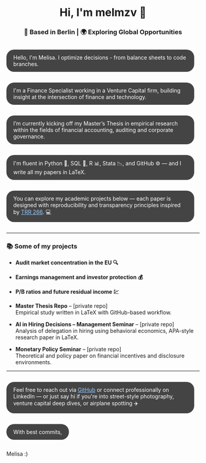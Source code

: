 <h1 align="center">Hi, I'm melmzv 🐝</h1>
<h3 align="center">📍 Based in Berlin | 🌍 Exploring Global Opportunities</h3>

<p align="left" style="background-color:#444; color:white; padding:12px 18px; border-radius:20px; display:inline-block; max-width:90%; font-family: -apple-system, BlinkMacSystemFont, sans-serif;">
Hello, I'm Melisa. I optimize decisions - from balance sheets to code branches.
</p>

<br>

<p align="left" style="background-color:#444; color:white; padding:12px 18px; border-radius:20px; display:inline-block; max-width:90%; font-family: -apple-system, BlinkMacSystemFont, sans-serif;">
I'm a Finance Specialist working in a Venture Capital firm, building insight at the intersection of finance and technology.
</p>

<br>

<p align="left" style="background-color:#444; color:white; padding:12px 18px; border-radius:20px; display:inline-block; max-width:90%; font-family: -apple-system, BlinkMacSystemFont, sans-serif;">
I’m currently kicking off my Master’s Thesis in empirical research within the fields of financial accounting, auditing and corporate governance.
</p>

<br>

<p align="left" style="background-color:#444; color:white; padding:12px 18px; border-radius:20px; display:inline-block; max-width:90%; font-family: -apple-system, BlinkMacSystemFont, sans-serif;">
I'm fluent in Python 🐍, SQL 📁, R 📊, Stata 📉, and GitHub ⚙️ — and I write all my papers in LaTeX.
</p>

<br>

<p align="left" style="background-color:#444; color:white; padding:12px 18px; border-radius:20px; display:inline-block; max-width:90%; font-family: -apple-system, BlinkMacSystemFont, sans-serif;">
You can explore my academic projects below — each paper is designed with reproducibility and transparency principles inspired by <a href="https://github.com/trr266" style="color:#9cf;">TRR 266</a>. 💻
</p>

<hr>

### 📚 Some of my projects

- **Audit market concentration in the EU 🔍**
- **Earnings management and investor protection 💰**
- **P/B ratios and future residual income 💹**

- **Master Thesis Repo** – [private repo]  
  Empirical study written in LaTeX with GitHub-based workflow.

- **AI in Hiring Decisions – Management Seminar** – [private repo]  
  Analysis of delegation in hiring using behavioral economics, APA-style research paper in LaTeX.

- **Monetary Policy Seminar** – [private repo]  
  Theoretical and policy paper on financial incentives and disclosure environments.

---

<p align="left" style="background-color:#444; color:white; padding:12px 18px; border-radius:20px; display:inline-block; max-width:90%; font-family: -apple-system, BlinkMacSystemFont, sans-serif;">
Feel free to reach out via <a href="https://github.com/melmzv" style="color:#9cf;">GitHub</a> or connect professionally on LinkedIn — or just say hi if you're into street-style photography, venture capital deep dives, or airplane spotting ✈️
</p>

<p align="left" style="background-color:#444; color:white; padding:12px 18px; border-radius:20px; display:inline-block; max-width:90%; font-family: -apple-system, BlinkMacSystemFont, sans-serif;">
With best commits,
  
Melisa :)
</p>
